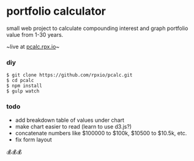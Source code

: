 # portfolio calculator

small web project to calculate compounding interest and graph portfolio value from 1-30 years.

~live at [pcalc.rpx.io](http://pcalc.rpx.io)~

### diy
`$ git clone https://github.com/rpxio/pcalc.git`  
`$ cd pcalc`  
`$ npm install`  
`$ gulp watch`  

### todo
- add breakdown table of values under chart
- make chart easier to read (learn to use d3.js?)
- concatenate numbers like $100000 to $100k, $10500 to $10.5k, etc.
- fix form layout

:moneybag::moneybag::moneybag:
